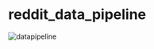 # reddit_data_pipeline
![datapipeline](https://github.com/user-attachments/assets/11ebb93d-2bc0-47b5-946b-44ea55460c47)
